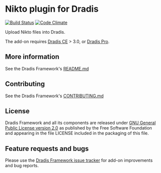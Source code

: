 # Nikto plugin for Dradis

[![Build Status](https://secure.travis-ci.org/dradis/dradis-nikto.png?branch=master)](http://travis-ci.org/dradis/dradis-nikto) [![Code Climate](https://codeclimate.com/github/dradis/dradis-nikto.png)](https://codeclimate.com/github/dradis/dradis-nikto.png)

Upload Nikto files into Dradis.

The add-on requires [Dradis CE](https://dradis.com/ce/) > 3.0, or [Dradis Pro](https://dradis.com/).

## More information

See the Dradis Framework's [README.md](https://github.com/dradis/dradis-ce/blob/develop/README.md)


## Contributing

See the Dradis Framework's [CONTRIBUTING.md](https://github.com/dradis/dradis-ce/blob/develop/CONTRIBUTING.md)


## License

Dradis Framework and all its components are released under [GNU General Public License version 2.0](http://www.gnu.org/licenses/old-licenses/gpl-2.0.html) as published by the Free Software Foundation and appearing in the file LICENSE included in the packaging of this file.


## Feature requests and bugs

Please use the [Dradis Framework issue tracker](https://github.com/dradis/dradis-ce/issues) for add-on improvements and bug reports.
